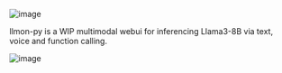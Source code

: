 ![image](https://github.com/3eeps/llmon-py/assets/55860052/5603c6b4-6b68-4814-96b1-bd46bff1c78e)

llmon-py is a WIP multimodal webui for inferencing Llama3-8B via text, voice and function calling.

![image](https://github.com/3eeps/llmon-py/assets/55860052/1dac0332-7c51-4a17-b25f-ac401c944355)

